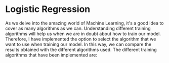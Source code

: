 # Logistic Regression

As we delve into the amazing world of Machine Learning, it's a good idea to cover as many algorithms as we can. Understanding different training algorithms will help us when we are in doubt about how to train our model. Therefore, I have implemented the option to select the algorithm that we want to use when training our model. In this way, we can compare the results obtained with the different algorithms used. The different training algorithms that have been implemented are:
